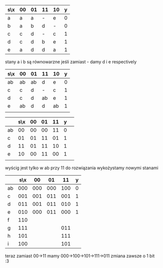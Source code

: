 
| s\x | 00  | 01  | 11  | 10  | y   |
| --- | --- | --- | --- | --- | --- |
| a   | a   | a   | -   | e   | 0   |
| b   | a   | b   | d   | -   | 0   |
| c   | c   | d   | -   | c   | 1   |
| d   | c   | d   | b   | e   | 1   |
| e   | a   | d   | d   | a   | 1   |
stany a i b są równowarzne jeśli zamiast - damy d i e respectively

| s\x | 00  | 01  | 11  | 10  | y   |
| --- | --- | --- | --- | --- | --- |
| ab  | ab  | ab  | d   | e   | 0   |
| c   | c   | d   | -   | c   | 1   |
| d   | c   | d   | ab  | e   | 1   |
| e   | ab  | d   | d   | ab  | 1   |
|     |     |     |     |     |     |

|     | s\x | 00  | 01  | 11  | y   |     |
| --- | --- | --- | --- | --- | --- | --- |
| ab  | 00  | 00  | 00  | 11  | 0   |     |
| c   | 01  | 01  | 11  | 01  | 1   |     |
| d   | 11  | 01  | 11  | 10  | 1   |     |
| e   | 10  | 00  | 11  | 00  | 1   |     |
|     |     |     |     |     |     |     |
wyścig jest tylko w ab przy 11 do rozwiązania wykożystamy nowymi stanami

|     | s\x | 00  | 01  | 11  | y   |
| --- | --- | --- | --- | --- | --- |
| ab  | 000 | 000 | 000 | 100 | 0   |
| c   | 001 | 001 | 011 | 001 | 1   |
| d   | 011 | 001 | 011 | 010 | 1   |
| e   | 010 | 000 | 011 | 000 | 1   |
| f   | 110 |     |     |     |     |
| g   | 111 |     |     | 011 |     |
| h   | 101 |     |     | 111 |     |
| i   | 100 |     |     | 101 |     |
teraz zamiast 00->11 mamy
000->100->101->111->011 zmiana zawsze o 1 bit :3